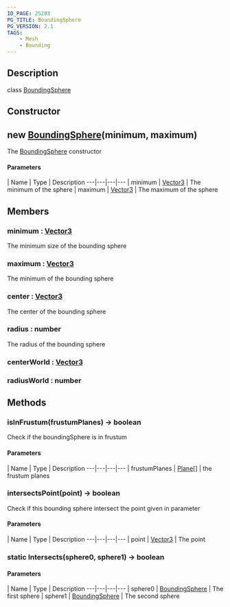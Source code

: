 ```yaml
---
ID_PAGE: 25203
PG_TITLE: BoundingSphere
PG_VERSION: 2.1
TAGS:
    - Mesh
    - Bounding
---
```

## Description

class [BoundingSphere](/classes/2.3/BoundingSphere)



## Constructor

## new [BoundingSphere](/classes/2.3/BoundingSphere)(minimum, maximum)

The [BoundingSphere](/classes/2.3/BoundingSphere) constructor

#### Parameters
 | Name | Type | Description
---|---|---|---
 | minimum | [Vector3](/classes/2.3/Vector3) |   The minimum of the sphere
 | maximum | [Vector3](/classes/2.3/Vector3) |   The maximum of the sphere
## Members

### minimum : [Vector3](/classes/2.3/Vector3)

The minimum size of the bounding sphere

### maximum : [Vector3](/classes/2.3/Vector3)

The minimum of the bounding sphere

### center : [Vector3](/classes/2.3/Vector3)

The center of the bounding sphere

### radius : number

The radius of the bounding sphere

### centerWorld : [Vector3](/classes/2.3/Vector3)



### radiusWorld : number



## Methods

### isInFrustum(frustumPlanes) &rarr; boolean

Check if the boundingSphere is in frustum

#### Parameters
 | Name | Type | Description
---|---|---|---
 | frustumPlanes | [Plane](/classes/2.3/Plane)[] |   the frustum planes

### intersectsPoint(point) &rarr; boolean

Check if this bounding sphere intersect the point given in parameter

#### Parameters
 | Name | Type | Description
---|---|---|---
 | point | [Vector3](/classes/2.3/Vector3) |   The point

### static Intersects(sphere0, sphere1) &rarr; boolean



#### Parameters
 | Name | Type | Description
---|---|---|---
 | sphere0 | [BoundingSphere](/classes/2.3/BoundingSphere) |   The first sphere
 | sphere1 | [BoundingSphere](/classes/2.3/BoundingSphere) |   The second sphere
